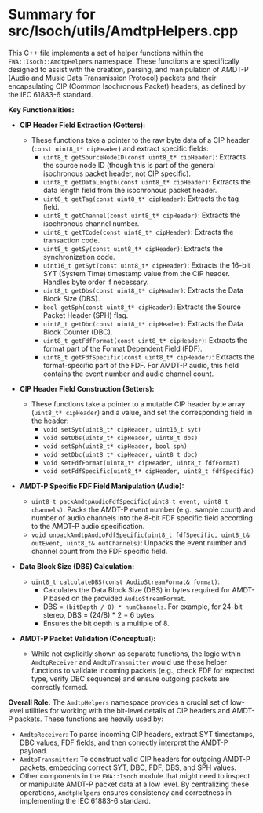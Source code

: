 # Summary for src/Isoch/utils/AmdtpHelpers.cpp

This C++ file implements a set of helper functions within the `FWA::Isoch::AmdtpHelpers` namespace. These functions are specifically designed to assist with the creation, parsing, and manipulation of AMDT-P (Audio and Music Data Transmission Protocol) packets and their encapsulating CIP (Common Isochronous Packet) headers, as defined by the IEC 61883-6 standard.

**Key Functionalities:**

-   **CIP Header Field Extraction (Getters):**
    -   These functions take a pointer to the raw byte data of a CIP header (`const uint8_t* cipHeader`) and extract specific fields:
        -   `uint8_t getSourceNodeID(const uint8_t* cipHeader)`: Extracts the source node ID (though this is part of the general isochronous packet header, not CIP specific).
        -   `uint8_t getDataLength(const uint8_t* cipHeader)`: Extracts the data length field from the isochronous packet header.
        -   `uint8_t getTag(const uint8_t* cipHeader)`: Extracts the tag field.
        -   `uint8_t getChannel(const uint8_t* cipHeader)`: Extracts the isochronous channel number.
        -   `uint8_t getTCode(const uint8_t* cipHeader)`: Extracts the transaction code.
        -   `uint8_t getSy(const uint8_t* cipHeader)`: Extracts the synchronization code.
        -   `uint16_t getSyt(const uint8_t* cipHeader)`: Extracts the 16-bit SYT (System Time) timestamp value from the CIP header. Handles byte order if necessary.
        -   `uint8_t getDbs(const uint8_t* cipHeader)`: Extracts the Data Block Size (DBS).
        -   `bool getSph(const uint8_t* cipHeader)`: Extracts the Source Packet Header (SPH) flag.
        -   `uint8_t getDbc(const uint8_t* cipHeader)`: Extracts the Data Block Counter (DBC).
        -   `uint8_t getFdfFormat(const uint8_t* cipHeader)`: Extracts the format part of the Format Dependent Field (FDF).
        -   `uint8_t getFdfSpecific(const uint8_t* cipHeader)`: Extracts the format-specific part of the FDF. For AMDT-P audio, this field contains the event number and audio channel count.

-   **CIP Header Field Construction (Setters):**
    -   These functions take a pointer to a mutable CIP header byte array (`uint8_t* cipHeader`) and a value, and set the corresponding field in the header:
        -   `void setSyt(uint8_t* cipHeader, uint16_t syt)`
        -   `void setDbs(uint8_t* cipHeader, uint8_t dbs)`
        -   `void setSph(uint8_t* cipHeader, bool sph)`
        -   `void setDbc(uint8_t* cipHeader, uint8_t dbc)`
        -   `void setFdfFormat(uint8_t* cipHeader, uint8_t fdfFormat)`
        -   `void setFdfSpecific(uint8_t* cipHeader, uint8_t fdfSpecific)`

-   **AMDT-P Specific FDF Field Manipulation (Audio):**
    -   `uint8_t packAmdtpAudioFdfSpecific(uint8_t event, uint8_t channels)`: Packs the AMDT-P event number (e.g., sample count) and number of audio channels into the 8-bit FDF specific field according to the AMDT-P audio specification.
    -   `void unpackAmdtpAudioFdfSpecific(uint8_t fdfSpecific, uint8_t& outEvent, uint8_t& outChannels)`: Unpacks the event number and channel count from the FDF specific field.

-   **Data Block Size (DBS) Calculation:**
    -   `uint8_t calculateDBS(const AudioStreamFormat& format)`:
        -   Calculates the Data Block Size (DBS) in bytes required for AMDT-P based on the provided `AudioStreamFormat`.
        -   DBS = `(bitDepth / 8) * numChannels`. For example, for 24-bit stereo, DBS = (24/8) * 2 = 6 bytes.
        -   Ensures the bit depth is a multiple of 8.

-   **AMDT-P Packet Validation (Conceptual):**
    -   While not explicitly shown as separate functions, the logic within `AmdtpReceiver` and `AmdtpTransmitter` would use these helper functions to validate incoming packets (e.g., check FDF for expected type, verify DBC sequence) and ensure outgoing packets are correctly formed.

**Overall Role:**
The `AmdtpHelpers` namespace provides a crucial set of low-level utilities for working with the bit-level details of CIP headers and AMDT-P packets. These functions are heavily used by:
-   `AmdtpReceiver`: To parse incoming CIP headers, extract SYT timestamps, DBC values, FDF fields, and then correctly interpret the AMDT-P payload.
-   `AmdtpTransmitter`: To construct valid CIP headers for outgoing AMDT-P packets, embedding correct SYT, DBC, FDF, DBS, and SPH values.
-   Other components in the `FWA::Isoch` module that might need to inspect or manipulate AMDT-P packet data at a low level.
By centralizing these operations, `AmdtpHelpers` ensures consistency and correctness in implementing the IEC 61883-6 standard.
